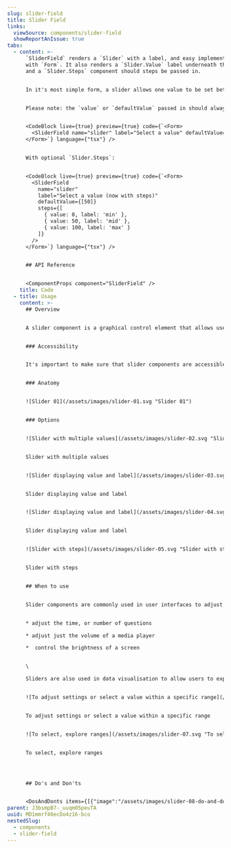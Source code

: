```yaml
---
slug: slider-field
title: Slider Field
links:
  viewSource: components/slider-field
  showReportAnIssue: true
tabs:
  - content: >-
      `SliderField` renders a `Slider` with a label, and easy implementation
      with `Form`. It also renders a `Slider.Value` label underneath the slider,
      and a `Slider.Steps` component should steps be passed in.


      In it's most simple form, a slider allows one value to be set between two given values (default 0 and 100).


      Please note: the `value` or `defaultValue` passed in should always be an array.


      <CodeBlock live={true} preview={true} code={`<Form>
        <SliderField name="slider" label="Select a value" defaultValue={[50]} css={{ width: '260px' }} />
      </Form>`} language={"tsx"} />


      With optional `Slider.Steps`:


      <CodeBlock live={true} preview={true} code={`<Form>
        <SliderField
          name="slider"
          label="Select a value (now with steps)"
          defaultValue={[50]}
          steps={[
            { value: 0, label: 'min' },
            { value: 50, label: 'mid' },
            { value: 100, label: 'max' }
          ]}
        />
      </Form>`} language={"tsx"} />


      ## API Reference


      <ComponentProps component="SliderField" />
    title: Code
  - title: Usage
    content: >-
      ## Overview


      A slider component is a graphical control element that allows users to select a value within a specific range by sliding a thumb or marker along a horizontal or vertical track. Slider components are commonly used in user interfaces to adjust settings, such as volume, brightness, or temperature.


      ### Accessibility


      It's important to make sure that slider components are accessible to all users, including those with visual impairments. This can be accomplished by using aria-label and aria-valuemin, aria-valuemax, and aria-valuenow attributes to provide accessibility information to screen readers.


      ### Anatomy


      ![Slider 01](/assets/images/slider-01.svg "Slider 01")


      ### Options


      ![Slider with multiple values](/assets/images/slider-02.svg "Slider with multiple values")


      Slider with multiple values


      ![Slider displaying value and label](/assets/images/slider-03.svg "Slider displaying value and label")


      Slider displaying value and label


      ![Slider displaying value and label](/assets/images/slider-04.svg "Slider displaying value and label")


      Slider displaying value and label


      ![Slider with steps](/assets/images/slider-05.svg "Slider with steps")


      Slider with steps


      ## When to use


      Slider components are commonly used in user interfaces to adjust settings or select a value within a specific range.  For example, a slider component might be used to:


      * adjust the time, or number of questions

      * adjust just the volume of a media player

      *  control the brightness of a screen


      \

      Sliders are also used in data visualisation to allow users to explore data ranges and patterns, such as adjusting the time range of a graph or chart.


      ![To adjust settings or select a value within a specific range](/assets/images/slider-06.svg "To adjust settings or select a value within a specific range")


      To adjust settings or select a value within a specific range


      ![To select, explore ranges](/assets/images/slider-07.svg "To select, explore ranges")


      To select, explore ranges




      ## Do's and Don'ts


      <DosAndDonts items={[{"image":"/assets/images/slider-08-do-and-dont-1.svg","type":"do","description":"Provide a label to describe value."},{"image":"/assets/images/slider-09-do-and-dont-2.svg","type":"dont","description":"Provide a label to describe value."},{"image":"/assets/images/slider-10-do-and-dont-3.svg","type":"do","description":"Always use a slider with a label for better accessibility."},{"image":"/assets/images/slider-11-do-and-dont-4.svg","type":"avoid","description":"Using slider without label."},{"image":"/assets/images/slider-12-do-and-dont-5.svg","type":"do","description":"Remember to add enough space, while using this component on smaller screens, to enhance usability."},{"image":"/assets/images/slider-13-do-and-dont-6.svg","type":"dont","description":"Use small spaces around slider components on smaller screens."},{"image":"/assets/images/slider-14-do-and-dont-7.svg","type":"dont","description":"Use for extremely large ranges, e.g. 1-1000."},{"image":"/assets/images/slider-15-do-and-dont-8.svg","type":"dont","description":"Use for ranges, that are too small, e.g. 1-3."}]} />
parent: J3bsmpB7-_uuqm05peuTA
uuid: MD1mmrf40ecDo4z16-bco
nestedSlug:
  - components
  - slider-field
---
```

